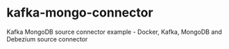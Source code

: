 # kafka-mongo-connector
Kafka MongoDB source connector example - Docker, Kafka, MongoDB and Debezium source connector
